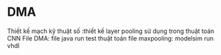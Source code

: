# DMA
Thiết kế mạch kỹ thuật số :thiết kế layer pooling sử dụng trong thuật toán CNN
File DMA: file java run test thuật toán
file maxpooling: modelsim run vhdl
